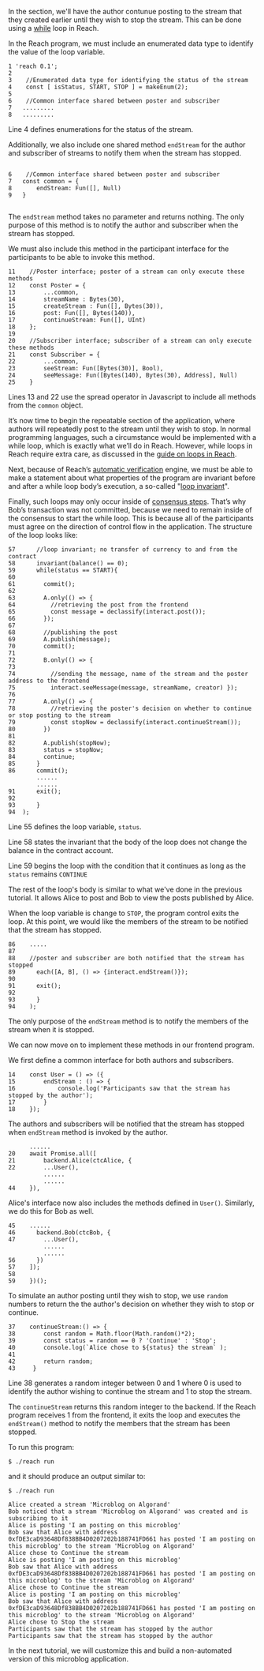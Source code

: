 In the section, we'll have the author contunue posting to the stream that they created earlier until they wish to stop the stream. This can be done using a [while](https://docs.reach.sh/ref-programs-consensus.html#%28reach._%28%28while%29%29%29) loop in Reach. 

In the Reach program, we must include an enumerated data type to identify the value of the loop variable.  


```
1 'reach 0.1';
2
3    //Enumerated data type for identifying the status of the stream
4    const [ isStatus, START, STOP ] = makeEnum(2);
5
6    //Common interface shared between poster and subscriber
7   .........
8   .........

```

Line 4 defines enumerations for the status of the stream. 

Additionally, we also include one shared method `endStream` for the author and subscriber of streams to notify them when the stream has stopped. 

```

6    //Common interface shared between poster and subscriber
7   const common = {
8       endStream: Fun([], Null)
9   }


```
The `endStream` method takes no parameter and returns nothing. The only purpose of this method is to notify the author and subscriber when the stream has stopped.

We must also include this method in the participant interface for the participants to be able to invoke this method. 

```
11    //Poster interface; poster of a stream can only execute these methods
12    const Poster = {
13        ...common,
14        streamName : Bytes(30),
15        createStream : Fun([], Bytes(30)),
16        post: Fun([], Bytes(140)),
17        continueStream: Fun([], UInt)
18    };
19
20    //Subscriber interface; subscriber of a stream can only execute these methods
21    const Subscriber = {
22        ...common,
23        seeStream: Fun([Bytes(30)], Bool),
24        seeMessage: Fun([Bytes(140), Bytes(30), Address], Null)
25    }

```

Lines 13 and 22 use the spread operator in Javascript to include all methods from the `common` object. 

It’s now time to begin the repeatable section of the application, where authors will repeatedly post to the stream until they wish to stop. In normal programming languages, such a circumstance would be implemented with a while loop, which is exactly what we’ll do in Reach. However, while loops in Reach require extra care, as discussed in the [guide on loops in Reach](https://docs.reach.sh/guide-loop-invs.html).

Next, because of Reach’s [automatic verification](https://docs.reach.sh/guide-assert.html) engine, we must be able to make a statement about what properties of the program are invariant before and after a while loop body’s execution, a so-called "[loop invariant](https://docs.reach.sh/guide-loop-invs.html)".

Finally, such loops may only occur inside of [consensus steps](https://docs.reach.sh/ref-model.html#%28tech._consensus._step%29). That’s why Bob’s transaction was not committed, because we need to remain inside of the consensus to start the while loop. This is because all of the participants must agree on the direction of control flow in the application. The structure of the loop looks like: 




```
57      //loop invariant; no transfer of currency to and from the contract
58      invariant(balance() == 0); 
59      while(status == START){
60        
61        commit();
62
63        A.only(() => {
64          //retrieving the post from the frontend
65          const message = declassify(interact.post()); 
66        });
67        
68        //publishing the post
69        A.publish(message); 
70        commit();
71
72        B.only(() => {
73          
74          //sending the message, name of the stream and the poster address to the frontend
75          interact.seeMessage(message, streamName, creator) }); 
76
77        A.only(() => {
78          //retrieving the poster's decision on whether to continue or stop posting to the stream
79          const stopNow = declassify(interact.continueStream()); 
80        })
81
82        A.publish(stopNow);
83        status = stopNow;
84        continue;
85      }
86      commit();
        ......
        ......
91      exit();
92        
93      }
94  );
```
Line 55 defines the loop variable, `status`.

Line 58 states the invariant that the body of the loop does not change the balance in the contract account.

Line 59 begins the loop with the condition that it continues as long as the `status` remains `CONTINUE`

The rest of the loop's body is similar to what we've done in the previous tutorial. It allows Alice to post and Bob to view the posts published by Alice.

When the loop variable is change to `STOP`, the program control exits the loop. At this point, we would like the members of the stream to be notified that the stream has stopped.


```
86    .....
87
88    //poster and subscriber are both notified that the stream has stopped
89      each([A, B], () => {interact.endStream()}); 
90
91      exit();
92
93      } 
94    );  
```
The only purpose of the `endStream` method is to notify the members of the stream when it is stopped.

We can now move on to implement these methods in our frontend program. 

We first define a common interface for both authors and subscribers. 


```
14    const User = () => ({
15        endStream : () => {
16            console.log('Participants saw that the stream has stopped by the author');
17        }
18    });
```
The authors and subscribers will be notified that the stream has stopped when `endStream` method is invoked by the author.

```
      ......
20    await Promise.all([
21        backend.Alice(ctcAlice, {
22        ...User(),
          ......
          ......
44    }),
```

Alice's interface now also includes the methods defined in `User()`. Similarly, we do this for Bob as well. 

```
45    ......
46      backend.Bob(ctcBob, {
47        ...User(),
          ......
          ......
56      })
57    ]);
58
59    })();
```

To simulate an author posting until they wish to stop, we use `random` numbers to return the the author's decision on whether they wish to stop or continue. 

```
37    continueStream:() => {
38        const random = Math.floor(Math.random()*2);
39        const status = random == 0 ? 'Continue' : 'Stop';
40        console.log(`Alice chose to ${status} the stream` );
41
42        return random;
43     }
```

Line 38 generates a random integer between 0 and 1 where 0 is used to identify the author wishing to continue the stream and 1 to stop the stream. 

The `continueStream` returns this random integer to the backend. If the Reach program receives 1 from the frontend, it exits the loop and executes the `endStream()` method to notify the members that the stream has been stopped. 

To run this program: 

```
$ ./reach run
```
and it should produce an output similar to: 

```
$ ./reach run

Alice created a stream 'Microblog on Algorand'
Bob noticed that a stream 'Microblog on Algorand' was created and is subscribing to it
Alice is posting 'I am posting on this microblog'
Bob saw that Alice with address 0xfDE3caD93648Df838BB4D0207202b188741FD661 has posted 'I am posting on this microblog' to the stream 'Microblog on Algorand'
Alice chose to Continue the stream
Alice is posting 'I am posting on this microblog'
Bob saw that Alice with address 0xfDE3caD93648Df838BB4D0207202b188741FD661 has posted 'I am posting on this microblog' to the stream 'Microblog on Algorand'
Alice chose to Continue the stream
Alice is posting 'I am posting on this microblog'
Bob saw that Alice with address 0xfDE3caD93648Df838BB4D0207202b188741FD661 has posted 'I am posting on this microblog' to the stream 'Microblog on Algorand'
Alice chose to Stop the stream
Participants saw that the stream has stopped by the author
Participants saw that the stream has stopped by the author
```

In the next tutorial, we will customize this and build a non-automated version of this microblog application. 